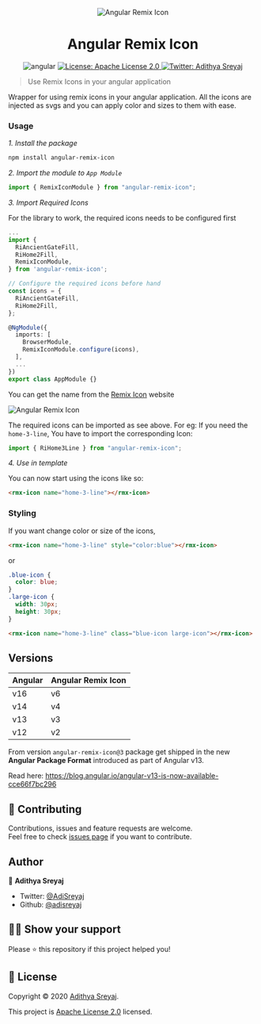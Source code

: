 <p align="center">
    <img src="https://raw.githubusercontent.com/adisreyaj/angular-remix-icon/master/angular-remix-icon.png" alt="Angular Remix Icon">
</p>
<h1 align="center">Angular Remix Icon</h1>
<p align="center">
    <img src="https://img.shields.io/badge/Angular-14-red?style=for-the-badge&logo=angular" alt="angular">
  <a href="https://github.com/adisreyaj/angular-remix-icon/blob/master/LICENSE.md">
    <img alt="License: Apache License 2.0" src="https://img.shields.io/badge/License-Apache License 2.0-yellow.svg?style=for-the-badge&logo=apache" target="_blank" />
  </a>
  <a href="https://twitter.com/AdiSreyaj">
    <img alt="Twitter: Adithya Sreyaj" src="https://img.shields.io/twitter/follow/AdiSreyaj.svg?style=for-the-badge&logo=twitter" target="_blank" />
  </a>
</p>

> Use Remix Icons in your angular application

Wrapper for using remix icons in your angular application.
All the icons are injected as svgs and you can apply color and sizes to them with ease.

### Usage

_1. Install the package_

```sh
npm install angular-remix-icon
```

_2. Import the module to `App Module`_

```ts
import { RemixIconModule } from "angular-remix-icon";
```

_3. Import Required Icons_

For the library to work, the required icons needs to be configured first

```ts
...
import {
  RiAncientGateFill,
  RiHome2Fill,
  RemixIconModule,
} from 'angular-remix-icon';

// Configure the required icons before hand
const icons = {
  RiAncientGateFill,
  RiHome2Fill,
};

@NgModule({
  imports: [
    BrowserModule,
    RemixIconModule.configure(icons),
  ],
  ...
})
export class AppModule {}
```

You can get the name from the [Remix Icon](https://remixicon.com) website

![Angular Remix Icon](https://raw.githubusercontent.com/adisreyaj/angular-remix-icon/master/remix-icon-example.png)

The required icons can be imported as see above. For eg: If you need the `home-3-line`, You have to import the corresponding Icon:

```ts
import { RiHome3Line } from "angular-remix-icon";
```

_4. Use in template_

You can now start using the icons like so:

```html
<rmx-icon name="home-3-line"></rmx-icon>
```

### Styling

If you want change color or size of the icons,

```html
<rmx-icon name="home-3-line" style="color:blue"></rmx-icon>
```

or

```css
.blue-icon {
  color: blue;
}
.large-icon {
  width: 30px;
  height: 30px;
}
```

```html
<rmx-icon name="home-3-line" class="blue-icon large-icon"></rmx-icon>
```

## Versions

| Angular | Angular Remix Icon |
|---------|--------------------|
| v16     | v6                 |
| v14     | v4                 |
| v13     | v3                 |
| v12     | v2                 |

From version `angular-remix-icon@3` package get shipped in the new **Angular Package Format** introduced as part of Angular v13.

Read here: https://blog.angular.io/angular-v13-is-now-available-cce66f7bc296

## 🤝 Contributing

Contributions, issues and feature requests are welcome.<br />
Feel free to check [issues page](https://github.com/adisreyaj/angular-remix-icon/issues) if you want to contribute.

## Author

👤 **Adithya Sreyaj**

- Twitter: [@AdiSreyaj](https://twitter.com/AdiSreyaj)
- Github: [@adisreyaj](https://github.com/adisreyaj)

## 👍🏼 Show your support

Please ⭐️ this repository if this project helped you!

## 📝 License

Copyright © 2020 [Adithya Sreyaj](https://github.com/adisreyaj).<br />

This project is [Apache License 2.0](https://github.com/adisreyaj/angular-remix-icon/blob/master/LICENSE.md) licensed.
